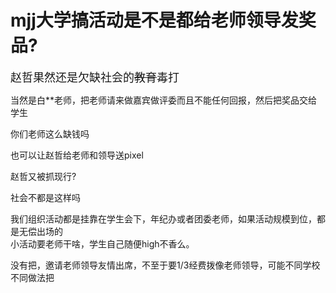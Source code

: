 # mjj大学搞活动是不是都给老师领导发奖品?


<font size="4">赵哲果然还是欠缺社会的<strike>教育</strike>毒打</font>

当然是白**老师，把老师请来做嘉宾做评委而且不能任何回报，然后把奖品交给学生

你们老师这么缺钱吗<br />


也可以让赵哲给老师和领导送pixel

赵哲又被抓现行?

社会不都是这样吗

我们组织活动都是挂靠在学生会下，年纪办或者团委老师，如果活动规模到位，都是无偿出场的<img src="static/image/smiley/default/lol.gif" smilieid="12" border="0" alt="" /><br />
小活动要老师干啥，学生自己随便high不香么。

没有把，邀请老师领导友情出席，不至于要1/3经费拨像老师领导，可能不同学校不同做法把<img id="aimg_XA0i0" onclick="zoom(this, this.src, 0, 0, 0)" class="zoom" src="https://cdn.jsdelivr.net/gh/hishis/forum-master/public/images/patch.gif" onmouseover="img_onmouseoverfunc(this)" onload="thumbImg(this)" border="0" alt="" />
